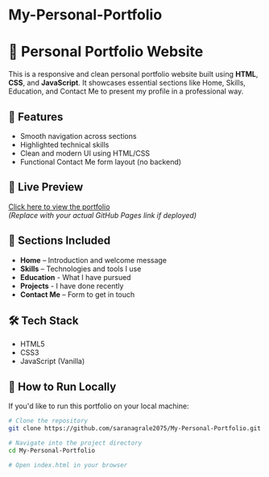 # My-Personal-Portfolio
# 💼 Personal Portfolio Website

This is a responsive and clean personal portfolio website built using **HTML**, **CSS**, and **JavaScript**. It showcases essential sections like Home, Skills, Education, and Contact Me to present my profile in a professional way.

## 🌟 Features

- Smooth navigation across sections
- Highlighted technical skills
- Clean and modern UI using HTML/CSS
- Functional Contact Me form layout (no backend)

## 🔗 Live Preview

[Click here to view the portfolio](https://sara-personal-portfolio.netlify.app)  
*(Replace with your actual GitHub Pages link if deployed)*

## 📁 Sections Included

- **Home** – Introduction and welcome message
- **Skills** – Technologies and tools I use
- **Education** - What I have pursued
- **Projects** - I have done recently
- **Contact Me** – Form to get in touch

## 🛠️ Tech Stack

- HTML5
- CSS3
- JavaScript (Vanilla)

## 🚀 How to Run Locally

If you'd like to run this portfolio on your local machine:

```bash
# Clone the repository
git clone https://github.com/saranagrale2075/My-Personal-Portfolio.git

# Navigate into the project directory
cd My-Personal-Portfolio

# Open index.html in your browser
